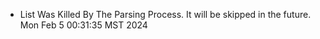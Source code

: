 *  List Was Killed By The Parsing Process. It will be skipped in the future. Mon Feb  5 00:31:35 MST 2024
